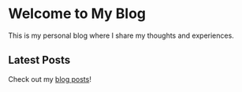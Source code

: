 # Welcome to My Blog

This is my personal blog where I share my thoughts and experiences.

## Latest Posts

Check out my [blog posts](blog/index.md)!

